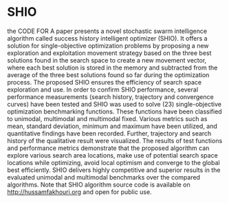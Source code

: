 # SHIO
 
the CODE FOR A paper presents a novel stochastic swarm intelligence algorithm called success history intelligent optimizer (SHIO). It offers a solution for single-objective optimization problems by proposing a new exploration and exploitation movement strategy based on the three best solutions found in the search space to create a new movement vector, where each best solution is stored in the memory and subtracted from the average of the three best solutions found so far during the optimization process. The proposed SHIO ensures the efficiency of search space exploration and use. In order to confirm SHIO performance, several performance measurements (search history, trajectory and convergence curves) have been tested and SHIO was used to solve (23) single-objective optimization benchmarking functions. These functions have been classified to unimodal, multimodal and multimodal fixed. Various metrics such as mean, standard deviation, minimum and maximum have been utilized, and quantitative findings have been recorded. Further, trajectory and search history of the qualitative result were visualized. The results of test functions and performance metrics demonstrate that the proposed algorithm can explore various search area locations, make use of potential search space locations while optimizing, avoid local optimism and converge to the global best efficiently. SHIO delivers highly competitive and superior results in the evaluated unimodal and multimodal benchmarks over the compared algorithms. Note that SHIO algorithm source code is available on http://hussamfakhouri.org and open for public use.
